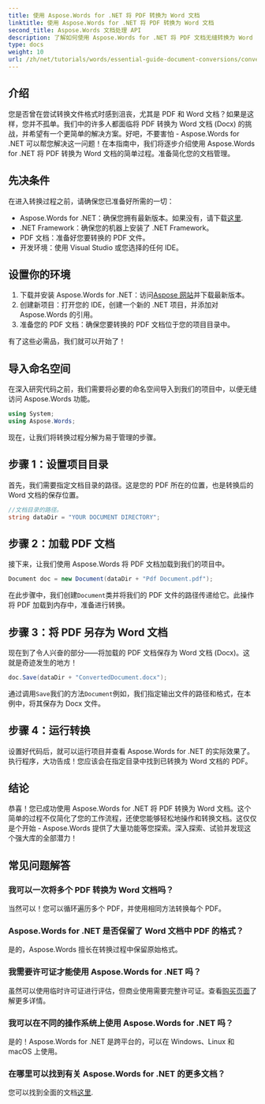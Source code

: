 ```yaml
---
title: 使用 Aspose.Words for .NET 将 PDF 转换为 Word 文档
linktitle: 使用 Aspose.Words for .NET 将 PDF 转换为 Word 文档
second_title: Aspose.Words 文档处理 API
description: 了解如何使用 Aspose.Words for .NET 将 PDF 文档无缝转换为 Word (Docx) 格式。此分步指南可帮助开发人员轻松完成此操作。
type: docs
weight: 10
url: /zh/net/tutorials/words/essential-guide-document-conversions/convert-pdf-to-word/
---
```

## 介绍

您是否曾在尝试转换文件格式时感到沮丧，尤其是 PDF 和 Word 文档？如果是这样，您并不孤单。我们中的许多人都面临将 PDF 转换为 Word 文档 (Docx) 的挑战，并希望有一个更简单的解决方案。好吧，不要害怕 - Aspose.Words for .NET 可以帮您解决这一问题！在本指南中，我们将逐步介绍使用 Aspose.Words for .NET 将 PDF 转换为 Word 文档的简单过程。准备简化您的文档管理。

## 先决条件

在进入转换过程之前，请确保您已准备好所需的一切：

-  Aspose.Words for .NET：确保您拥有最新版本。如果没有，请下载[这里](https://releases.aspose.com/words/net/).
- .NET Framework：确保您的机器上安装了 .NET Framework。
- PDF 文档：准备好您要转换的 PDF 文件。
- 开发环境：使用 Visual Studio 或您选择的任何 IDE。

## 设置你的环境

1. 下载并安装 Aspose.Words for .NET：访问[Aspose 网站](https://releases.aspose.com/words/net/)并下载最新版本。
2. 创建新项目：打开您的 IDE，创建一个新的 .NET 项目，并添加对 Aspose.Words 的引用。
3. 准备您的 PDF 文档：确保您要转换的 PDF 文档位于您的项目目录中。

有了这些必需品，我们就可以开始了！

## 导入命名空间

在深入研究代码之前，我们需要将必要的命名空间导入到我们的项目中，以便无缝访问 Aspose.Words 功能。

```csharp
using System;
using Aspose.Words;
```

现在，让我们将转换过程分解为易于管理的步骤。

## 步骤 1：设置项目目录

首先，我们需要指定文档目录的路径。这是您的 PDF 所在的位置，也是转换后的 Word 文档的保存位置。

```csharp
//文档目录的路径。
string dataDir = "YOUR DOCUMENT DIRECTORY";
```

## 步骤 2：加载 PDF 文档

接下来，让我们使用 Aspose.Words 将 PDF 文档加载到我们的项目中。

```csharp
Document doc = new Document(dataDir + "Pdf Document.pdf");
```

在此步骤中，我们创建`Document`类并将我们的 PDF 文件的路径传递给它。此操作将 PDF 加载到内存中，准备进行转换。

## 步骤 3：将 PDF 另存为 Word 文档

现在到了令人兴奋的部分——将加载的 PDF 文档保存为 Word 文档 (Docx)。这就是奇迹发生的地方！

```csharp
doc.Save(dataDir + "ConvertedDocument.docx");
```

通过调用`Save`我们的方法`Document`例如，我们指定输出文件的路径和格式，在本例中，将其保存为 Docx 文件。

## 步骤 4：运行转换

设置好代码后，就可以运行项目并查看 Aspose.Words for .NET 的实际效果了。执行程序，大功告成！您应该会在指定目录中找到已转换为 Word 文档的 PDF。

## 结论

恭喜！您已成功使用 Aspose.Words for .NET 将 PDF 转换为 Word 文档。这个简单的过程不仅简化了您的工作流程，还使您能够轻松地操作和转换文档。这仅仅是个开始 - Aspose.Words 提供了大量功能等您探索。深入探索、试验并发现这个强大库的全部潜力！

## 常见问题解答

### 我可以一次将多个 PDF 转换为 Word 文档吗？
当然可以！您可以循环遍历多个 PDF，并使用相同方法转换每个 PDF。

### Aspose.Words for .NET 是否保留了 Word 文档中 PDF 的格式？
是的，Aspose.Words 擅长在转换过程中保留原始格式。

### 我需要许可证才能使用 Aspose.Words for .NET 吗？
虽然可以使用临时许可证进行评估，但商业使用需要完整许可证。查看[购买页面](https://purchase.conholdate.com/buy)了解更多详情。

### 我可以在不同的操作系统上使用 Aspose.Words for .NET 吗？
是的！Aspose.Words for .NET 是跨平台的，可以在 Windows、Linux 和 macOS 上使用。

### 在哪里可以找到有关 Aspose.Words for .NET 的更多文档？
您可以找到全面的文档[这里](https://reference.aspose.com/words/net/).